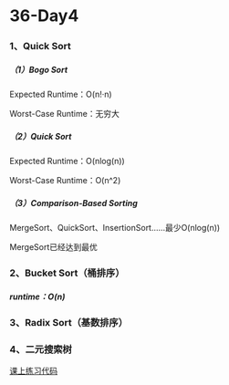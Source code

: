 # 36-Day4

### 1、Quick Sort

##### （1）Bogo Sort

Expected Runtime：O(n!·n)

Worst-Case Runtime：无穷大

##### （2）Quick Sort

Expected Runtime：O(nlog(n))

Worst-Case Runtime：O(n^2)

##### （3）Comparison-Based Sorting

MergeSort、QuickSort、InsertionSort......最少O(nlog(n))

MergeSort已经达到最优



### 2、Bucket Sort（桶排序）

##### runtime：O(n)



### 3、Radix Sort（基数排序）



### 4、二元搜索树



[课上练习代码](http://localhost:8890/notebooks/BDMI/course_w4.ipynb)

